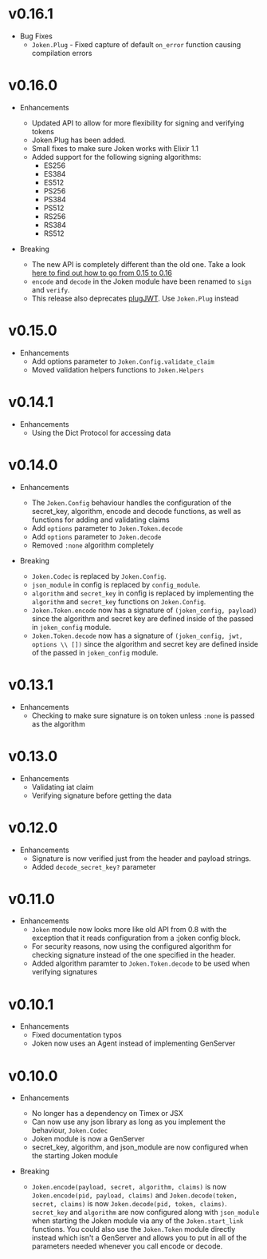 # v0.16.1
* Bug Fixes
  * `Joken.Plug` - Fixed capture of default `on_error` function causing compilation errors

# v0.16.0
* Enhancements
  * Updated API to allow for more flexibility for signing and verifying tokens
  * Joken.Plug has been added.
  * Small fixes to make sure Joken works with Elixir 1.1
  * Added support for the following signing algorithms:
    * ES256
    * ES384
    * ES512
    * PS256
    * PS384
    * PS512
    * RS256
    * RS384
    * RS512

* Breaking
  * The new API is completely different than the old one. Take a look [here to find out how to go from 0.15 to 0.16](https://github.com/bryanjos/joken/wiki/Moving-from-0.15-to-0.16)
  * `encode` and `decode` in the Joken module have been renamed to `sign` and `verify`.
  * This release also deprecates [plugJWT](https://hex.pm/packages/plug_jwt). Use `Joken.Plug` instead

# v0.15.0
* Enhancements
  * Add options parameter to `Joken.Config.validate_claim`
  * Moved validation helpers functions to `Joken.Helpers`

# v0.14.1

  * Enhancements
    * Using the Dict Protocol for accessing data

# v0.14.0

  * Enhancements
    * The `Joken.Config` behaviour handles the configuration of the secret_key, algorithm, encode and decode functions, as well as functions for adding and validating claims 
    * Add `options` parameter to `Joken.Token.decode`
    * Add `options` parameter to `Joken.decode`
    * Removed `:none` algorithm completely

  * Breaking
    * `Joken.Codec` is replaced by `Joken.Config`. 
    * `json_module` in config is replaced by `config_module`. 
    * `algorithm` and `secret_key` in config is replaced by implementing the `algorithm` and `secret_key` functions on `Joken.Config`. 
    * `Joken.Token.encode` now has a signature of `(joken_config, payload)` since the algorithm and secret key are defined inside of the passed in `joken_config` module.
    * `Joken.Token.decode` now has a signature of `(joken_config, jwt, options \\ [])` since the algorithm and secret key are defined inside of the passed in `joken_config` module.

# v0.13.1

  * Enhancements
    * Checking to make sure signature is on token unless `:none` is passed as the algorithm

# v0.13.0

  * Enhancements
    * Validating iat claim
    * Verifying signature before getting the data

# v0.12.0

  * Enhancements
    * Signature is now verified just from the header and payload strings.
    * Added `decode_secret_key?` parameter

# v0.11.0

  * Enhancements
    * `Joken` module now looks more like old API from 0.8 with the exception that it reads configuration from a :joken config block.
    * For security reasons, now using the configured algorithm for checking signature instead of the one specified in the header.
    * Added algorithm paramter to `Joken.Token.decode` to be used when verifying signatures

# v0.10.1

  * Enhancements
    * Fixed documentation typos
    * Joken now uses an Agent instead of implementing GenServer


# v0.10.0

  * Enhancements
    * No longer has a dependency on Timex or JSX
    * Can now use any json library as long as you implement the behaviour, `Joken.Codec`
    * Joken module is now a GenServer
    * secret_key, algorithm, and json_module are now configured when the starting Joken module

  * Breaking
    * `Joken.encode(payload, secret, algorithm, claims)` is now `Joken.encode(pid, payload, claims)` and `Joken.decode(token, secret, claims)` is now `Joken.decode(pid, token, claims)`. `secret_key` and `algorithm` are now configured along with `json_module` when starting the Joken module via any of the `Joken.start_link` functions. You could also use the `Joken.Token` module directly instead which isn't a GenServer and allows you to put in all of the parameters needed whenever you call encode or decode. 
